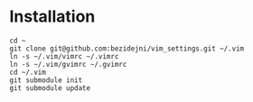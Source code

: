 # Installation

    cd ~
    git clone git@github.com:bezidejni/vim_settings.git ~/.vim
    ln -s ~/.vim/vimrc ~/.vimrc
    ln -s ~/.vim/gvimrc ~/.gvimrc
    cd ~/.vim
    git submodule init
    git submodule update

